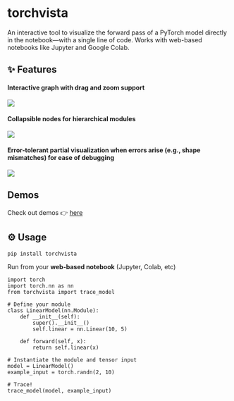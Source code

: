 # torchvista

An interactive tool to visualize the forward pass of a PyTorch model directly in the notebook—with a single line of code. Works with web-based notebooks like Jupyter and Google Colab.

## ✨ Features

#### Interactive graph with drag and zoom support

![](docs/assets/interactive-graph.gif)

#### Collapsible nodes for hierarchical modules 

![](docs/assets/collapsible-graph.gif)

#### Error-tolerant partial visualization when errors arise (e.g., shape mismatches) for ease of debugging

![](docs/assets/error-graph.png)


## Demos

Check out demos 👉 [here](https://sachinhosmani.github.io/torchvista/)

## ⚙️ Usage

```
pip install torchvista
```

Run from your **web-based notebook** (Jupyter, Colab, etc)

```
import torch
import torch.nn as nn
from torchvista import trace_model

# Define your module
class LinearModel(nn.Module):
    def __init__(self):
        super().__init__()
        self.linear = nn.Linear(10, 5)

    def forward(self, x):
        return self.linear(x)

# Instantiate the module and tensor input
model = LinearModel()
example_input = torch.randn(2, 10)

# Trace!
trace_model(model, example_input)
```
